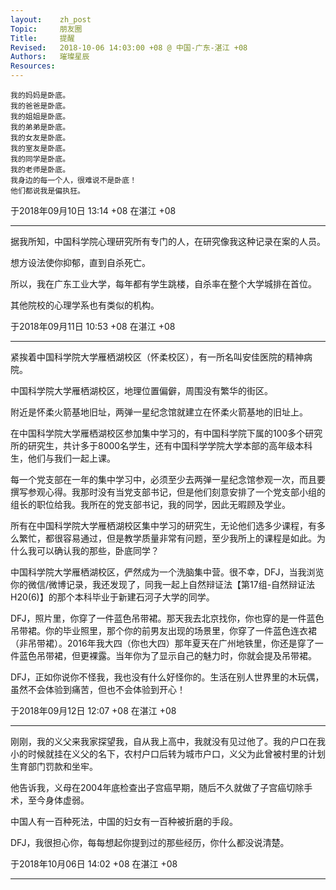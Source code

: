 ```yaml
---
layout:    zh_post
Topic:     朋友圈
Title:     提醒
Revised:   2018-10-06 14:03:00 +08 @ 中国-广东-湛江 +08
Authors:   璀璨星辰
Resources:
---
```


```
我的妈妈是卧底。
我的爸爸是卧底。
我的姐姐是卧底。
我的弟弟是卧底。
我的女友是卧底。
我的室友是卧底。
我的同学是卧底。
我的老师是卧底。
我身边的每一个人，很难说不是卧底！
他们都说我是偏执狂。
```

于2018年09月10日 13:14 +08 在湛江 +08

--------------------------------------------------------------------------------

据我所知，中国科学院心理研究所有专门的人，在研究像我这种记录在案的人员。

想方设法使你抑郁，直到自杀死亡。

所以，我在广东工业大学，每年都有学生跳楼，自杀率在整个大学城排在首位。

其他院校的心理学系也有类似的机构。

于2018年09月11日 10:53 +08 在湛江 +08

--------------------------------------------------------------------------------

紧挨着中国科学院大学雁栖湖校区（怀柔校区），有一所名叫安佳医院的精神病院。

中国科学院大学雁栖湖校区，地理位置偏僻，周围没有繁华的街区。

附近是怀柔火箭基地旧址，两弹一星纪念馆就建立在怀柔火箭基地的旧址上。

在中国科学院大学雁栖湖校区参加集中学习的，有中国科学院下属的100多个研究所的研究生，共计多于8000名学生，还有中国科学学院大学本部的高年级本科生，他们与我们一起上课。

每一个党支部在一年的集中学习中，必须至少去两弹一星纪念馆参观一次，而且要撰写参观心得。我那时没有当党支部书记，但是他们刻意安排了一个党支部小组的组长的职位给我。我所在的党支部书记，我的同学，因此无暇顾及学业。

所有在中国科学院大学雁栖湖校区集中学习的研究生，无论他们选多少课程，有多么繁忙，都很容易通过，但是教学质量非常有问题，至少我所上的课程是如此。为什么我可以确认我的那些，卧底同学？

中国科学院大学雁栖湖校区，俨然成为一个洗脑集中营。很不幸，DFJ，当我浏览你的微信/微博记录，我还发现了，同我一起上自然辩证法【第17组-自然辩证法H20(6)】的那个本科毕业于新建石河子大学的同学。

DFJ，照片里，你穿了一件蓝色吊带裙。那天我去北京找你，你也穿的是一件蓝色吊带裙。你的毕业照里，那个你的前男友出现的场景里，你穿了一件蓝色连衣裙（非吊带裙）。2016年我大四（你也大四）那年夏天在广州地铁里，你还是穿了一件蓝色吊带裙，但更裸露。当年你为了显示自己的魅力时，你就会提及吊带裙。

DFJ，正如你说你不怪我，我也没有什么好怪你的。生活在别人世界里的木玩偶，虽然不会体验到痛苦，但也不会体验到开心！

于2018年09月12日 12:07 +08 在湛江 +08

--------------------------------------------------------------------------------

刚刚，我的义父来我家探望我，自从我上高中，我就没有见过他了。我的户口在我小的时候就挂在义父的名下，农村户口后转为城市户口，义父为此曾被村里的计划生育部门罚款和坐牢。

他告诉我，义母在2004年底检查出子宫癌早期，随后不久就做了子宫癌切除手术，至今身体虚弱。

中国人有一百种死法，中国的妇女有一百种被折磨的手段。

DFJ，我很担心你，每每想起你提到过的那些经历，你什么都没说清楚。

于2018年10月06日 14:02 +08 在湛江 +08

--------------------------------------------------------------------------------
